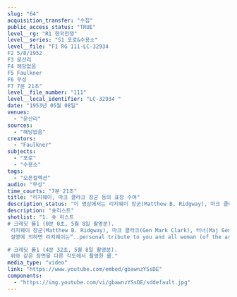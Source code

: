 ```yaml
---
slug: "64"
acquisition_transfer: "수집"
public_access_status: "TRUE"
level__rg: "R1 한국전쟁"
level__series: "S1 포로&수용소"
level__file: "F1 RG 111-LC-32934 
F2 5/8/1952
F3 문산리
F4 해당없음 
F5 Faulkner
F6 무성
F7 7분 21초"
level__file_number: "111"
level__local_identifier: "LC-32934 "
date: "1953년 05월 08일"
venues: 
  - "문산리"
sources: 
  - "해당없음"
creators: 
  - "Faulkner"
subjects: 
  - "포로"
  - "수용소"
tags: 
  - "오픈컬렉션"
audio: "무성"
time_courts: "7분 21초"
title: "리지웨이, 마크 클라크 장군 등의 표창 수여"
description_status: "이 영상에서는 리지웨이 장군(Matthew B. Ridgway), 마크 클라크(Gen Mark Clark), 터너(Maj Gen Howard M. Turner (USAF)), 조이 제독(V Adm Charles T. Joy)이 윙클러 대위(Capt Harriet Winkler), 브래들리 대령(Col Ruby Bradley) 두 여성 장교에게 표창을 수여하는 모습을 담고 있다."
description: "숏리스트"
shotlist: "1. 숏 리스트
# 크레딧 롤1 (0분 0초, 5월 8일 촬영분).
 리지웨이 장군(Matthew B. Ridgway), 마크 클라크(Gen Mark Clark), 터너(Maj Gen Howard M. Turner (USAF)), 조이 제독(V Adm Charles T. Joy)이 윙클러 대위(Capt Harriet Winkler) 등이 헬기 옆에 서 있다. 이들 앞에는 두 명의 여성장교 - 윙클러 대위(Capt Harriet Winkler), 브래들리 대령(Col Ruby Bradley) - 가 서 있다. 이 롤은 이들에 대한 메달 수여의 장면을 담고 있다. 오디오가 지원되지 않아서 정확한 훈장의 내용은 알 수 없다. 리지웨이가 이들에게 매달을 수여하고 있다.
 설명에 의하면 리지웨이는“..personal tribute to you and all woman (of the armed services)..whose contributions.. are of incalculable importance..”등의 발언을 하고 있다. 카메라 촬영 상태는 좋지 않다.

# 크레딧 롤1 (4분 32초, 5월 8일 촬영분).
 위와 같은 장면을 다른 각도에서 촬영한 롤."
media_type: "video"
link: "https://www.youtube.com/embed/gbawnzYSsDE"
components: 
  - "https://img.youtube.com/vi/gbawnzYSsDE/sddefault.jpg"
---
```

